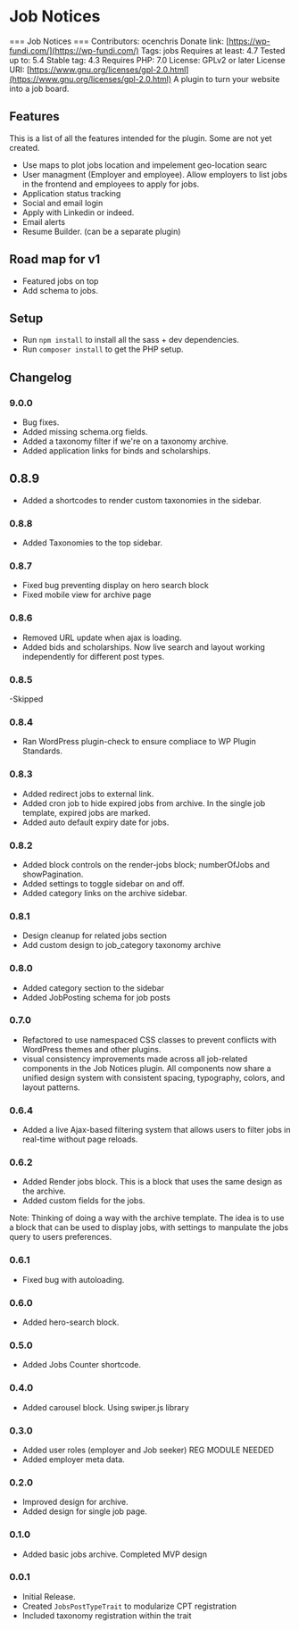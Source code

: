 # Job Notices

=== Job Notices ===
Contributors: ocenchris
Donate link: [https://wp-fundi.com/](https://wp-fundi.com/)
Tags: jobs
Requires at least: 4.7
Tested up to: 5.4
Stable tag: 4.3
Requires PHP: 7.0
License: GPLv2 or later
License URI: [https://www.gnu.org/licenses/gpl-2.0.html](https://www.gnu.org/licenses/gpl-2.0.html)
A plugin to turn your website into a job board.

## Features

This is a list of all the features intended for the plugin. Some are not yet created.

- Use maps to plot jobs location and impelement geo-location searc
- User managment (Employer and employee). Allow employers to list jobs in the frontend and employees to apply for jobs.
- Application status tracking
- Social and email login
- Apply with Linkedin or indeed.
- Email alerts
- Resume Builder. (can be a separate plugin)

## Road map for v1

- Featured jobs on top
- Add schema to jobs.

## Setup

- Run `npm install` to install all the sass + dev dependencies.
- Run `composer install` to get the PHP setup.

## Changelog

### 9.0.0

- Bug fixes.
- Added missing schema.org fields.
- Added a taxonomy filter if we're on a taxonomy archive.
- Added application links for binds and scholarships.

## 0.8.9

- Added a shortcodes to render custom taxonomies in the sidebar.

### 0.8.8

- Added Taxonomies to the top sidebar.

### 0.8.7

- Fixed bug preventing display on hero search block
- Fixed mobile view for archive page

### 0.8.6

- Removed URL update when ajax is loading.
- Added bids and scholarships. Now live search and layout working independently for different post types.

### 0.8.5

-Skipped

### 0.8.4

- Ran WordPress plugin-check to ensure compliace to WP Plugin Standards.

### 0.8.3

- Added redirect jobs to external link.
- Added cron job to hide expired jobs from archive. In the single job template, expired jobs are marked.
- Added auto default expiry date for jobs.

### 0.8.2

- Added block controls on the render-jobs block; numberOfJobs and showPagination.
- Added settings to toggle sidebar on and off.
- Added category links on the archive sidebar.

### 0.8.1

- Design cleanup for related jobs section
- Add custom design to job_category taxonomy archive

### 0.8.0

- Added category section to the sidebar
- Added JobPosting schema for job posts

### 0.7.0

- Refactored to use namespaced CSS classes to prevent conflicts with WordPress themes and other plugins.
- visual consistency improvements made across all job-related components in the Job Notices plugin. All components now share a unified design system with consistent spacing, typography, colors, and layout patterns.

### 0.6.4

- Added a live Ajax-based filtering system that allows users to filter jobs in real-time without page reloads.

### 0.6.2

- Added Render jobs block. This is a block that uses the same design as the archive.
- Added custom fields for the jobs.

Note: Thinking of doing a way with the archive template. The idea is to use a block that can be used to display jobs, with settings to manpulate the jobs query to users preferences.

### 0.6.1

- Fixed bug with autoloading.

### 0.6.0

- Added hero-search block.

### 0.5.0

- Added Jobs Counter shortcode.

### 0.4.0

- Added carousel block. Using swiper.js library

### 0.3.0

- Added user roles (employer and Job seeker) REG MODULE NEEDED
- Added employer meta data.

### 0.2.0

- Improved design for archive.
- Added design for single job page.

### 0.1.0

- Added basic jobs archive. Completed MVP design

### 0.0.1

- Initial Release.
- Created `JobsPostTypeTrait` to modularize CPT registration
- Included taxonomy registration within the trait
